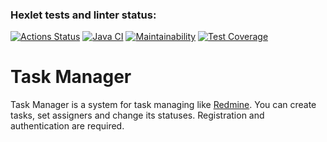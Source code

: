 ### Hexlet tests and linter status:
[![Actions Status](https://github.com/DaniilDeFacto/java-project-99/actions/workflows/hexlet-check.yml/badge.svg)](https://github.com/DaniilDeFacto/java-project-99/actions)
[![Java CI](https://github.com/DaniilDeFacto/java-project-99/actions/workflows/main.yml/badge.svg)](https://github.com/DaniilDeFacto/java-project-99/actions/workflows/main.yml)
[![Maintainability](https://api.codeclimate.com/v1/badges/84acfff0d3490c0cb76c/maintainability)](https://codeclimate.com/github/DaniilDeFacto/java-project-99/maintainability)
[![Test Coverage](https://api.codeclimate.com/v1/badges/84acfff0d3490c0cb76c/test_coverage)](https://codeclimate.com/github/DaniilDeFacto/java-project-99/test_coverage)

# Task Manager

Task Manager is a system for task managing like [Redmine](http://www.redmine.org). You can create tasks, set assigners and change its statuses. Registration and authentication are required.
